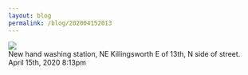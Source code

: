 ```yaml
---
layout: blog
permalink: /blog/202004152013
---
```


<img src="/blog/images/615521263156363264.jpg"/>
<div class="caption">New hand washing station, NE Killingsworth E of 13th, N side of street.<br/>

 </div>

<div id="footer">
<span id="timestamp"> April 15th, 2020 8:13pm </span>
</div>
